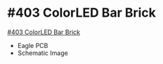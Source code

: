 # #403 ColorLED Bar Brick

[#403 ColorLED Bar Brick](http://fabo.io/403.html)

- Eagle PCB
- Schematic Image
